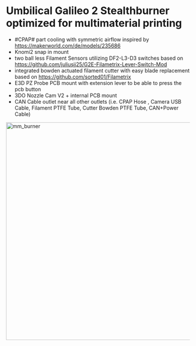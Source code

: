 # Umbilical Galileo 2 Stealthburner optimized for multimaterial printing

* #CPAP# part cooling with symmetric airflow inspired by https://makerworld.com/de/models/235686
* Knomi2 snap in mount
* two ball less Filament Sensors utilizing DF2-L3-D3 switches based on https://github.com/juliusjj25/G2E-Filametrix-Lever-Switch-Mod  
* integrated bowden actuated filament cutter with easy blade replacement based on https://github.com/sorted01/Filametrix
* E3D PZ Probe PCB mount with extension lever to be able to press the pcb button
* 3DO Nozzle Cam V2 + internal PCB mount
* CAN Cable outlet near all other outlets (i.e. CPAP Hose , Camera USB Cable, Filament PTFE Tube, Cutter Bowden PTFE Tube, CAN+Power Cable) 

<img width="595" alt="mm_burner" src="https://github.com/user-attachments/assets/7bffd300-a7d4-48af-9159-efbd7c42f45b" />
